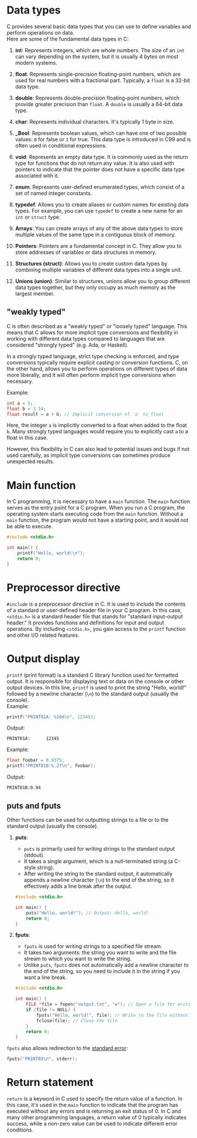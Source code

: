 # Data types
C provides several basic data types that you can use to define variables and perform operations on data.  
Here are some of the fundamental data types in C:

1. **int**: Represents integers, which are whole numbers. The size of an `int` can vary depending on the system, but it is usually 4 bytes on most modern systems.

2. **float**: Represents single-precision floating-point numbers, which are used for real numbers with a fractional part. Typically, a `float` is a 32-bit data type.

3. **double**: Represents double-precision floating-point numbers, which provide greater precision than `float`. A `double` is usually a 64-bit data type.

4. **char**: Represents individual characters. It's typically 1 byte in size.

5. **_Bool**: Represents boolean values, which can have one of two possible values: `0` for false or `1` for true. This data type is introduced in C99 and is often used in conditional expressions.

6. **void**: Represents an empty data type. It is commonly used as the return type for functions that do not return any value. It is also used with pointers to indicate that the pointer does not have a specific data type associated with it.

7. **enum**: Represents user-defined enumerated types, which consist of a set of named integer constants.

8. **typedef**: Allows you to create aliases or custom names for existing data types. For example, you can use `typedef` to create a new name for an `int` or `struct` type.

9. **Arrays**: You can create arrays of any of the above data types to store multiple values of the same type in a contiguous block of memory.

10. **Pointers**: Pointers are a fundamental concept in C. They allow you to store addresses of variables or data structures in memory.

11. **Structures (struct)**: Allows you to create custom data types by combining multiple variables of different data types into a single unit.

12. **Unions (union)**: Similar to structures, unions allow you to group different data types together, but they only occupy as much memory as the largest member.

## "weakly typed"

C is often described as a "weakly typed" or "loosely typed" language. This means that C allows for more implicit type conversions and flexibility in working with different data types compared to languages that are considered "strongly typed" (e.g. Ada, or Haskell).

In a strongly typed language, strict type checking is enforced, and type conversions typically require explicit casting or conversion functions. C, on the other hand, allows you to perform operations on different types of data more liberally, and it will often perform implicit type conversions when necessary.

Example:

```C
int a = 5;
float b = 3.14;
float result = a + b; // Implicit conversion of 'a' to float
```

Here, the integer `a` is implicitly converted to a float when added to the float `b`. Many strongly typed languages would require you to explicitly cast `a` to a float in this case.

However, this flexibility in C can also lead to potential issues and bugs if not used carefully, as implicit type conversions can sometimes produce unexpected results.



# Main function
In C programming, it is necessary to have a `main` function.
The `main` function serves as the entry point for a C program.
When you run a C program, the operating system starts executing code from the `main` function.
Without a `main` function, the program would not have a starting point, and it would not be able to execute.

```C
#include <stdio.h>

int main() {
    printf("Hello, world!\n");
    return 0;
}
```

# Preprocessor directive
`#include` is a preprocessor directive in C.
It is used to include the contents of a standard or user-defined header file in your C program.
In this case, `<stdio.h>` is a standard header file that stands for "standard input-output header."
It provides functions and definitions for input and output operations.
By including `<stdio.h>`, you gain access to the `printf` function and other I/O related features.

# Output display
`printf` (print format) is a standard C library function used for formatted output.
It is responsible for displaying text or data on the console or other output devices.
In this line, `printf` is used to print the string "Hello, world!" followed by a newline character (`\n`) to the standard output (usually the console).  
Example:
```C
printf("PRINT01A: %10d\n", 12345);
```
Output:
```
PRINT01A:      12345
```
Example:
```C
float foobar = 0.9375;
printf("PRINT01B:%.2f\n", foobar);
```
Output:
```
PRINT01B:0.94
```

## puts and fputs
Other functions can be used for outputting strings to a file or to the standard output (usually the console).

1. **puts**:
   - `puts` is primarily used for writing strings to the standard output (stdout).
   - It takes a single argument, which is a null-terminated string (a C-style string).
   - After writing the string to the standard output, it automatically appends a newline character (`\n`) to the end of the string, so it effectively adds a line break after the output.

   ```c
   #include <stdio.h>

   int main() {
       puts("Hello, world!"); // Output: Hello, world!
       return 0;
   }
   ```

2. **fputs**:
   - `fputs` is used for writing strings to a specified file stream.
   - It takes two arguments: the string you want to write and the file stream to which you want to write the string.
   - Unlike `puts`, `fputs` does not automatically add a newline character to the end of the string, so you need to include it in the string if you want a line break.

   ```c
   #include <stdio.h>

   int main() {
       FILE *file = fopen("output.txt", "w"); // Open a file for writing
       if (file != NULL) {
           fputs("Hello, world!", file); // Write to the file without a newline
           fclose(file); // Close the file
       }
       return 0;
   }
   ```
`fputs` also allows redirection to the [standard error](https://en.wikipedia.org/wiki/Standard_streams#Standard_error_(stderr)):
```C
fputs("PRINT03\n", stderr);
```


# Return statement
`return` is a keyword in C used to specify the return value of a function.
In this case, it's used in the `main` function to indicate that the program has executed without any errors and is returning an exit status of 0.
In C and many other programming languages, a return value of 0 typically indicates success, while a non-zero value can be used to indicate different error conditions.

